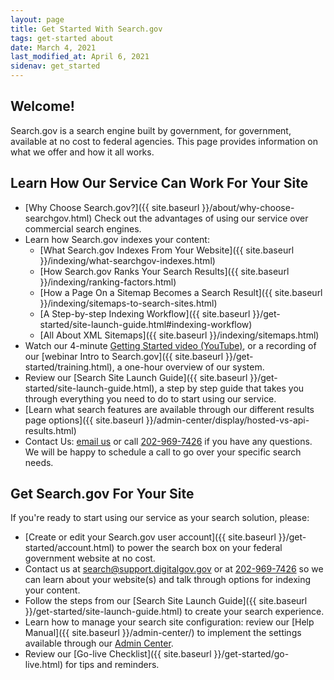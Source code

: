 ```yaml
---
layout: page
title: Get Started With Search.gov
tags: get-started about
date: March 4, 2021
last_modified_at: April 6, 2021
sidenav: get_started
---
```


## Welcome!

Search.gov is a search engine built by government, for government, available at no cost to federal agencies. This page provides information on what we offer and how it all works.

## Learn How Our Service Can Work For Your Site

* [Why Choose Search.gov?]({{ site.baseurl }}/about/why-choose-searchgov.html) Check out the advantages of using our service over commercial search engines.
* Learn how Search.gov indexes your content:
  * [What Search.gov Indexes From Your Website]({{ site.baseurl }}/indexing/what-searchgov-indexes.html)
  * [How Search.gov Ranks Your Search Results]({{ site.baseurl }}/indexing/ranking-factors.html)
  * [How a Page On a Sitemap Becomes a Search Result]({{ site.baseurl }}/indexing/sitemaps-to-search-sites.html)
  * [A Step-by-step Indexing Workflow]({{ site.baseurl }}/get-started/site-launch-guide.html#indexing-workflow)
  * [All About XML Sitemaps]({{ site.baseurl }}/indexing/sitemaps.html)
* Watch our 4-minute [Getting Started video (YouTube)](https://www.youtube.com/watch?v=p-y9T23ziEg), or a recording of our [webinar Intro to Search.gov]({{ site.baseurl }}/get-started/training.html), a one-hour overview of our system.
* Review our [Search Site Launch Guide]({{ site.baseurl }}/get-started/site-launch-guide.html), a step by step guide that takes you through everything you need to do to start using our service.
* [Learn what search features are available through our different results page options]({{ site.baseurl }}/admin-center/display/hosted-vs-api-results.html)
* Contact Us: [email us](mailto:search@support.digitalgov.gov) or call [202-969-7426](tel:(202)-969-7426) if you have any questions. We will be happy to schedule a call to go over your specific search needs.

## Get Search.gov For Your Site

If you're ready to start using our service as your search solution, please:

* [Create or edit your Search.gov user account]({{ site.baseurl }}/get-started/account.html) to power the search box on your federal government website at no cost.
* Contact us at search@support.digitalgov.gov or at [202-969-7426](tel:(202)-969-7426) so we can learn about your website(s) and talk through options for indexing your content.
* Follow the steps from our [Search Site Launch Guide]({{ site.baseurl }}/get-started/site-launch-guide.html) to create your search experience.
* Learn how to manage your search site configuration: review our [Help Manual]({{ site.baseurl }}/admin-center/) to implement the settings available through our [Admin Center](https://search.usa.gov/login).
* Review our [Go-live Checklist]({{ site.baseurl }}/get-started/go-live.html) for tips and reminders.